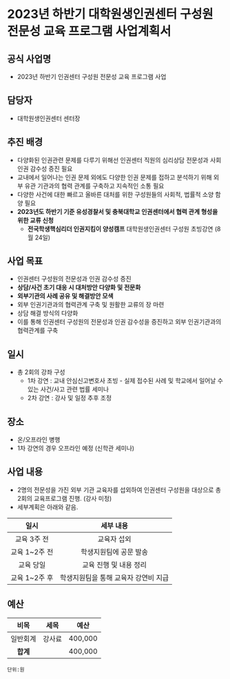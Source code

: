 ﻿2023년 하반기 대학원생인권센터 구성원 전문성 교육 프로그램 사업계획서
===

## 공식 사업명
- 2023년 하반기 인권센터 구성원 전문성 교육 프로그램 사업

## 담당자
- 대학원생인권센터 센터장

## 추진 배경
- 다양화된 인권관련 문제를 다루기 위해선 인권센터 직원의 심리상담 전문성과 사회 인권 감수성 증진 필요 
- 교내에서 일어나는 인권 문제 외에도 다양한 인권 문제를 접하고 분석하기 위해 외부 유관 기관과의 협력 관계를 구축하고 지속적인 소통 필요
- 다양한 사건에 대한 빠르고 올바른 대처를 위한 구성원들의 사회적, 법률적 소양 함양 필요
- **2023년도 하반기 기준 유성경찰서 및 충북대학교 인권센터에서 협력 관계 형성을 위한 교류 신청**
	- **전국학생핵심리더 인권지킴이 양성캠프** 대학원생인권센터 구성원 초빙강연 (8월 24일)

## 사업 목표
- 인권센터 구성원의 전문성과 인권 감수성 증진 
- **상담/사건 초기 대응 시 대처방안 다양화 및 전문화**
-  **외부기관의 사례 공유 및 해결방안 모색**
-  외부 인권기관과의 협력관계 구축 및 원활한 교류의 장 마련
-  상담 해결 방식의 다양화
- 이를 통해 인권센터 구성원의 전문성과 인권 감수성을 증진하고 외부 인권기관과의 협력관계를 구축

## 일시
- 총 2회의 강좌 구성
	- 1차 강연 : 교내 안심신고변호사 초빙 - 실제 접수된 사례 및 학교에서 일어날 수 있는 사건/사고 관련 법률 세미나
	- 2차 강연 : 강사 및 일정 추후 조정

## 장소
- 온/오프라인 병행 
- 1차 강연의 경우 오프라인 예정 (신학관 세미나)

## 사업 내용
- 2명의 전문성을 가진 외부 기관 교육자를 섭외하여 인권센터 구성원을 대상으로 총 2회의 교육프로그램 진행. (강사 미정) 
- 세부계획은 아래와 같음.

|  **일시** |   **세부 내용**   | 
|:----------:|:------------:|
|교육 3주 전  | 교육자 섭외 |
|     교육 1~2주 전       | 학생지원팀에 공문 발송             |   
|      교육 당일      |        교육 진행 및 내용 정리     |    
|       교육 1~2주 후     |     학생지원팀을 통해 교육자 강연비 지급         |     


## 예산

|  **비목** |   **세목**   | **예산** |
|:----------:|:------------:|:--------:|
|일반회계  | 강사료 | 400,000 |
|   **합계**  |              |    400,000    |

	단위:원

